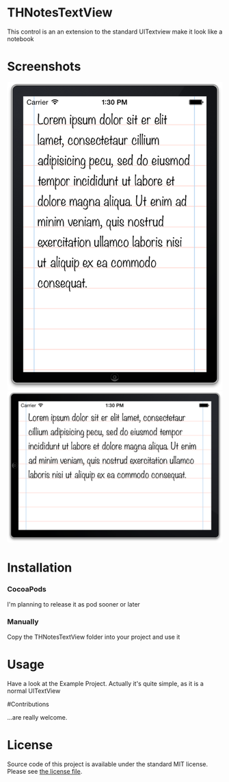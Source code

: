 THNotesTextView
===

This control is an an extension to the standard UITextview make it look like a notebook

# Screenshots

![iPhone Portrait](/Screenshots/Screenshot1.png?raw=true)
![iPhone Landscape](/Screenshots/Screenshot2.png?raw=true)

# Installation

### CocoaPods

I'm planning to release it as pod sooner or later

### Manually

Copy the THNotesTextView folder into your project and use it

# Usage

Have a look at the Example Project.
Actually it's quite simple, as it is a normal UITextView

#Contributions

...are really welcome.

# License

Source code of this project is available under the standard MIT license. Please see [the license file](LICENSE.md).


